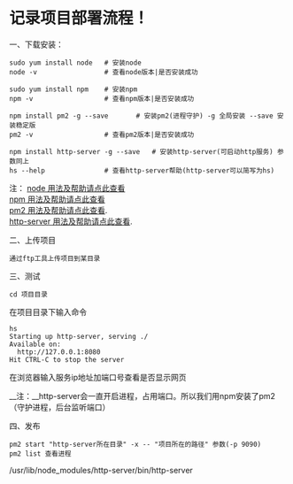# 记录项目部署流程！

一、下载安装：

	sudo yum install node 	# 安装node
	node -v					# 查看node版本|是否安装成功

	sudo yum install npm	# 安装npm
	npm -v 					# 查看npm版本|是否安装成功

	npm install pm2 -g --save 		# 安装pm2(进程守护) -g 全局安装 --save 安装稳定版
	pm2 -v 					# 查看pm2版本|是否安装成功

	npm install http-server -g --save	# 安装http-server(可启动http服务) 参数同上
	hs --help				# 查看http-server帮助(http-server可以简写为hs)

注：
    [node 用法及帮助请点此查看](https://github.com/roy-lau/nodejs)<br>
    [npm 用法及帮助请点此查看](https://github.com/roy-lau/nodejs)<br>
    [pm2 用法及帮助请点此查看](https://github.com/roy-lau/log/blob/master/static-pages-deploy/pm2.md).<br>
    [http-server 用法及帮助请点此查看](https://github.com/roy-lau/log/blob/master/static-pages-deploy/http-server.md).
    
二、上传项目
	
	通过ftp工具上传项目到某目录

三、测试
	
	cd 项目目录

在项目目录下输入命令

	hs
	Starting up http-server, serving ./
	Available on:
	  http://127.0.0.1:8080
	Hit CTRL-C to stop the server

在浏览器输入服务ip地址加端口号查看是否显示网页

__注：__http-server会一直开启进程，占用端口。所以我们用npm安装了pm2（守护进程，后台监听端口）

四、发布

  	pm2 start "http-server所在目录" -x -- "项目所在的路径" 参数(-p 9090)
   	pm2 list 查看进程
   	
/usr/lib/node_modules/http-server/bin/http-server
